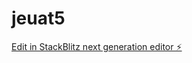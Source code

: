 # jeuat5

[Edit in StackBlitz next generation editor ⚡️](https://stackblitz.com/~/github.com/colinpeters42/jeuat5)